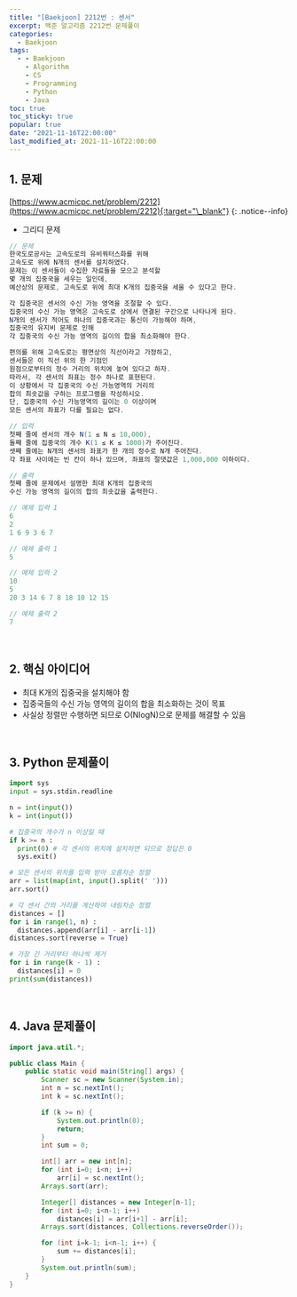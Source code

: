 ```yaml
---
title: "[Baekjoon] 2212번 : 센서"
excerpt: 백준 알고리즘 2212번 문제풀이
categories:
  - Baekjoon
tags:
  - - Baekjoon
    - Algorithm
    - CS
    - Programming
    - Python
    - Java
toc: true
toc_sticky: true
popular: true
date: "2021-11-16T22:00:00"
last_modified_at: 2021-11-16T22:00:00
---
```


## 1. 문제

[https://www.acmicpc.net/problem/2212](https://www.acmicpc.net/problem/2212){:target="\_blank"}
{: .notice--info}

- 그리디 문제

```java
// 문제
한국도로공사는 고속도로의 유비쿼터스화를 위해
고속도로 위에 N개의 센서를 설치하였다.
문제는 이 센서들이 수집한 자료들을 모으고 분석할
몇 개의 집중국을 세우는 일인데,
예산상의 문제로, 고속도로 위에 최대 K개의 집중국을 세울 수 있다고 한다.

각 집중국은 센서의 수신 가능 영역을 조절할 수 있다.
집중국의 수신 가능 영역은 고속도로 상에서 연결된 구간으로 나타나게 된다.
N개의 센서가 적어도 하나의 집중국과는 통신이 가능해야 하며,
집중국의 유지비 문제로 인해
각 집중국의 수신 가능 영역의 길이의 합을 최소화해야 한다.

편의를 위해 고속도로는 평면상의 직선이라고 가정하고,
센서들은 이 직선 위의 한 기점인
원점으로부터의 정수 거리의 위치에 놓여 있다고 하자.
따라서, 각 센서의 좌표는 정수 하나로 표현된다.
이 상황에서 각 집중국의 수신 가능영역의 거리의
합의 최솟값을 구하는 프로그램을 작성하시오.
단, 집중국의 수신 가능영역의 길이는 0 이상이며
모든 센서의 좌표가 다를 필요는 없다.

// 입력
첫째 줄에 센서의 개수 N(1 ≤ N ≤ 10,000),
둘째 줄에 집중국의 개수 K(1 ≤ K ≤ 1000)가 주어진다.
셋째 줄에는 N개의 센서의 좌표가 한 개의 정수로 N개 주어진다.
각 좌표 사이에는 빈 칸이 하나 있으며, 좌표의 절댓값은 1,000,000 이하이다.

// 출력
첫째 줄에 문제에서 설명한 최대 K개의 집중국의
수신 가능 영역의 길이의 합의 최솟값을 출력한다.

// 예제 입력 1
6
2
1 6 9 3 6 7

// 예제 출력 1
5

// 예제 입력 2
10
5
20 3 14 6 7 8 18 10 12 15

// 예제 출력 2
7
```

<br>

## 2. 핵심 아이디어

- 최대 K개의 집중국을 설치해야 함
- 집중국들의 수신 가능 영역의 길이의 합을 최소화하는 것이 목표
- 사실상 정렬만 수행하면 되므로 O(NlogN)으로 문제를 해결할 수 있음

<br>

## 3. Python 문제풀이

```python
import sys
input = sys.stdin.readline

n = int(input())
k = int(input())

# 집중국의 개수가 n 이상일 때
if k >= n :
  print(0) # 각 센서의 위치에 설치하면 되므로 정답은 0
  sys.exit()

# 모든 센서의 위치를 입력 받아 오름차순 정렬
arr = list(map(int, input().split(' ')))
arr.sort()

# 각 센서 간의 거리를 계산하여 내림차순 정렬
distances = []
for i in range(1, n) :
  distances.append(arr[i] - arr[i-1])
distances.sort(reverse = True)

# 가장 긴 거리부터 하나씩 제거
for i in range(k - 1) :
  distances[i] = 0
print(sum(distances))
```

<br>

## 4. Java 문제풀이

```java
import java.util.*;

public class Main {
	public static void main(String[] args) {
		Scanner sc = new Scanner(System.in);
		int n = sc.nextInt();
		int k = sc.nextInt();

		if (k >= n) {
			System.out.println(0);
			return;
		}
		int sum = 0;

		int[] arr = new int[n];
		for (int i=0; i<n; i++)
			arr[i] = sc.nextInt();
		Arrays.sort(arr);

		Integer[] distances = new Integer[n-1];
		for (int i=0; i<n-1; i++)
			distances[i] = arr[i+1] - arr[i];
		Arrays.sort(distances, Collections.reverseOrder());

		for (int i=k-1; i<n-1; i++) {
			sum += distances[i];
		}
		System.out.println(sum);
	}
}
```
